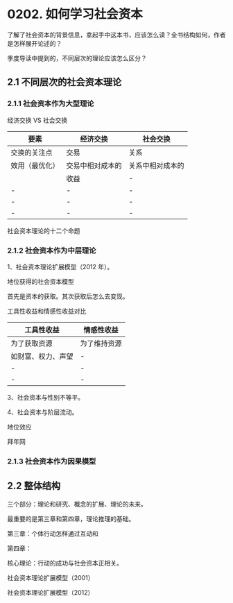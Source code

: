 # 0202. 如何学习社会资本

了解了社会资本的背景信息，拿起手中这本书，应该怎么读？全书结构如何，作者是怎样展开论述的？

季度导读中提到的，不同层次的理论应该怎么区分？

## 2.1 不同层次的社会资本理论

### 2.1.1 社会资本作为大型理论

经济交换 VS 社会交换

| 要素 | 经济交换 | 社会交换 |
| --- | --- | --- |
| 交换的关注点 | 交易 | 关系 |
| 效用（最优化） | 交易中相对成本的 | 关系中相对成本的 |
|  | 收益 | - |
| - | - | - |
| - | - | - |
| - | - | - |

社会资本理论的十二个命题


### 2.1.2 社会资本作为中层理论

1、社会资本理论扩展模型（2012 年）。

地位获得的社会资本模型

首先是资本的获取。其次获取后怎么去变现。

工具性收益和情感性收益对比

| 工具性收益| 情感性收益 |
| --- | --- |
| 为了获取资源 | 为了维持资源 |
| 如财富、权力、声望 | - |
| - | - |
| - | - |

3、社会资本与性别不等平。

4、社会资本与阶层流动。

地位效应

拜年网

### 2.1.3 社会资本作为因果模型

## 2.2 整体结构

三个部分：理论和研究、概念的扩展、理论的未来。

最重要的是第三章和第四章，理论推理的基础。

第三章：个体行动怎样通过互动和

第四章：

核心理论：行动的成功与社会资本正相关。

社会资本理论扩展模型（2001）

社会资本理论扩展模型（2012）